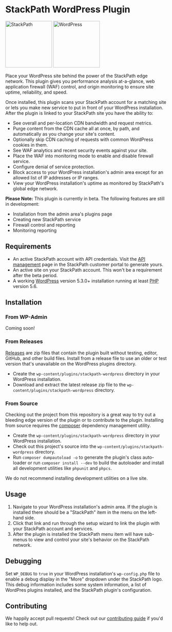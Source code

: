 # StackPath WordPress Plugin

<div>
    <img src="https://www.stackpath.com/content/images/logo-and-branding/stackpath-monogram-reversed-screen.svg" width="145" alt="StackPath">
    <img src="https://s.w.org/style/images/about/WordPress-logotype-standard.png" height="145px" alt="WordPress">
</div>

Place your WordPress site behind the power of the StackPath edge network. This plugin gives you performance analysis at-a-glance, web application firewall (WAF) control, and origin monitoring to ensure site uptime, reliability, and speed.

Once installed, this plugin scans your StackPath account for a matching site or lets you make new service to put in front of your WordPress installation. After the plugin is linked to your StackPath site you have the ability to:

* See overall and per-location CDN bandwidth and request metrics.
* Purge content from the CDN cache all at once, by path, and automatically as you change your site's content.
* Optionally skip CDN caching of requests with common WordPress cookies in them.
* See WAF analytics and recent security events against your site.
* Place the WAF into monitoring mode to enable and disable firewall service.
* Configure denial of service protection.
* Block access to your WordPress installation's admin area except for an allowed list of IP addresses or IP ranges.
* View your WordPress installation's uptime as monitored by StackPath's global edge network.

**Please Note:** This plugin is currently in beta. The following features are still in development:

* Installation from the admin area's plugins page
* Creating new StackPath service
* Firewall control and reporting
* Monitoring reporting

## Requirements

 * An active StackPath account with API credentials. Visit the [API management](control.stackpath.com/api-management) page in the StackPath customer portal to generate yours.
 * An active site on your StackPath account. This won't be a requirement after the beta period.
 * A working [WordPress](https://wordpress.org/) version 5.3.0+ installation running at least [PHP](https://php.net) version 5.6.

## Installation

### From WP-Admin

Coming soon!

### From Releases

[Releases](https://github.com/stackpath/stackpath-wordpress/releases) are zip files that contain the plugin built without testing, editor, GitHub, and other build files. Install from a release file to use an older or test version that's unavailable on the WordPress plugins directory.

* Create the `wp-content/plugins/stackpath-wordpress` directory in your WordPress installation.
* Download and extract the latest release zip file to the `wp-content/plugins/stackpath-wordpress` directory.

### From Source

Checking out the project from this repository is a great way to try out a bleeding edge version of the plugin or to contribute to the plugin. Installing from source requires the [composer](https://getcomposer.org/) dependency management utility.

* Create the `wp-content/plugins/stackpath-wordpress` directory in your WordPress installation.
* Check out this project's source into the `wp-content/plugins/stackpath-wordpress` directory.
* Run `composer dumpautoload -o` to generate the plugin's class auto-loader or run `composer install --dev` to build the autoloader and install all development utilities like `phpunit` and `phpcs`.

We do not recommend installing development utilities on a live site.

## Usage

1. Navigate to your WordPress installation's admin area. If the plugin is installed there should be a "StackPath" item in the menu on the left-hand side.
1. Click that link and run through the setup wizard to link the plugin with your StackPath account and services.
1. After the plugin is installed the StackPath menu item will have sub-menus to view and control your site's behavior on the StackPath network.

## Debugging

Set `WP_DEBUG` to `true` in your WordPress installation's `wp-config.php` file to enable a debug display in the "More" dropdown under the StackPath logo. This debug information includes some system information, a list of WordPres plugins installed, and the StackPath plugin's configuration.

## Contributing

We happily accept pull requests! Check out our [contributing guide](https://github.com/stackpath/stackpath-wordpress/blob/master/.github/contributing.md) if you'd like to help out.
